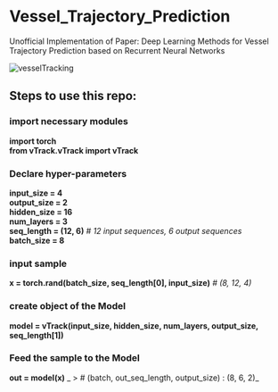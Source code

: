 # Vessel_Trajectory_Prediction

Unofficial Implementation of Paper: Deep Learning Methods for Vessel Trajectory
Prediction based on Recurrent Neural Networks

![vesselTracking](https://github.com/user-attachments/assets/8dd6ef95-6084-4a32-8e5a-27651a37f904)

## Steps to use this repo:

### import necessary modules
__import torch__ \
__from vTrack.vTrack import vTrack__

### Declare hyper-parameters
__input_size = 4__ \
__output_size = 2__ \
__hidden_size = 16__ \
__num_layers = 3__ \
__seq_length = (12, 6)__ _# 12 input sequences, 6 output sequences_ \
__batch_size = 8__

### input sample 
__x = torch.rand(batch_size, seq_length[0], input_size)__ _# (8, 12, 4)_

### create object of the Model
__model = vTrack(input_size, hidden_size, num_layers, output_size, seq_length[1])__

### Feed the sample to the Model
__out = model(x)__ _ > # (batch, out_seq_length, output_size) : (8, 6, 2)_
